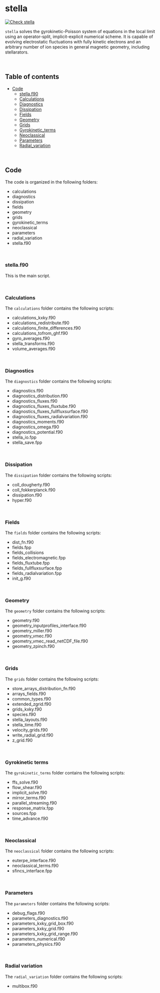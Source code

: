 # stella

[![Check stella](https://github.com/stellaGK/stella/actions/workflows/check_stella.yml/badge.svg)](https://github.com/stellaGK/stella/actions/workflows/check_stella.yml)

`stella` solves the gyrokinetic-Poisson system of equations in the local limit
using an operator-split, implicit-explicit numerical scheme. It is capable of
evolving electrostatic fluctuations with fully kinetic electrons and an
arbitrary number of ion species in general magnetic geometry, including
stellarators.

<br>

## Table of contents 
  * [Code](#code)
    + [stella.f90](#stellaf90)
    + [Calculations](#calculations)
    + [Diagnostics](#diagnostics)
    + [Dissipation](#dissipation)
    + [Fields](#fields)
    + [Geometry](#geometry)
    + [Grids](#grids)
    + [Gyrokinetic_terms](#gyrokinetic-terms)
    + [Neoclassical](#neoclassical)
    + [Parameters](#parameters)
    + [Radial_variation](#radial-variation)

<br>

## Code

The code is organized in the following folders:
- calculations 
- diagnostics  
- dissipation  
- fields  
- geometry  
- grids  
- gyrokinetic_terms  
- neoclassical  
- parameters  
- radial_variation  
- stella.f90

<br>

### stella.f90

This is the main script.

<br>

### Calculations

The `calculations` folder contains the following scripts:

- calculations_kxky.f90  
- calculations_redistribute.f90  
- calculations_finite_differences.f90  
- calculations_tofrom_ghf.f90  
- gyro_averages.f90  
- stella_transforms.f90  
- volume_averages.f90

<br>

### Diagnostics

The `diagnostics` folder contains the following scripts:

- diagnostics.f90
- diagnostics_distribution.f90
- diagnostics_fluxes.f90
- diagnostics_fluxes_fluxtube.f90
- diagnostics_fluxes_fullfluxsurface.f90
- diagnostics_fluxes_radialvariation.f90
- diagnostics_moments.f90
- diagnostics_omega.f90
- diagnostics_potential.f90 
- stella_io.fpp
- stella_save.fpp

<br>


### Dissipation  

The `dissipation` folder contains the following scripts:

- coll_dougherty.f90
- coll_fokkerplanck.f90
- dissipation.f90
- hyper.f90

<br>


### Fields  

The `fields` folder contains the following scripts:

- dist_fn.f90
- fields.fpp
- fields_collisions
- fields_electromagnetic.fpp
- fields_fluxtube.fpp
- fields_fullfluxsurface.fpp
- fields_radialvariation.fpp
- init_g.f90

<br>


### Geometry  

The `geometry` folder contains the following scripts:

- geometry.f90
- geometry_inputprofiles_interface.f90
- geometry_miller.f90
- geometry_vmec.f90
- geometry_vmec_read_netCDF_file.f90
- geometry_zpinch.f90

<br>



### Grids  

The `grids` folder contains the following scripts:

- store_arrays_distribution_fn.f90
- arrays_fields.f90
- common_types.f90
- extended_zgrid.f90
- grids_kxky.f90
- species.f90
- stella_layouts.f90
- stella_time.f90
- velocity_grids.f90
- write_radial_grid.f90
- z_grid.f90

<br>


### Gyrokinetic terms  

The `gyrokinetic_terms` folder contains the following scripts:

- ffs_solve.f90
- flow_shear.f90
- implicit_solve.f90
- mirror_terms.f90
- parallel_streaming.f90
- response_matrix.fpp
- sources.fpp
- time_advance.f90

<br>


### Neoclassical  

The `neoclassical` folder contains the following scripts:

- euterpe_interface.f90
- neoclassical_terms.f90
- sfincs_interface.fpp

<br>


### Parameters  

The `parameters` folder contains the following scripts:

- debug_flags.f90
- parameters_diagnostics.f90  
- parameters_kxky_grid_box.f90  
- parameters_kxky_grid.f90  
- parameters_kxky_grid_range.f90  
- parameters_numerical.f90  
- parameters_physics.f90

<br>

### Radial variation 

The `radial_variation` folder contains the following scripts:

- multibox.f90

<br>


